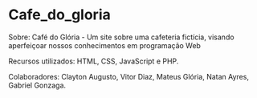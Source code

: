 # Cafe_do_gloria
Sobre: Café do Glória - Um site sobre uma cafeteria fictícia, visando aperfeiçoar nossos conhecimentos em programação Web

Recursos utilizados: HTML, CSS, JavaScript e PHP.

Colaboradores: 
  Clayton Augusto,
  Vitor Diaz,
  Mateus Glória,
  Natan Ayres,
  Gabriel Gonzaga.
  
